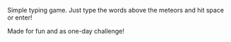 Simple typing game. Just type the words above the meteors and hit space or enter!

Made for fun and as one-day challenge!
